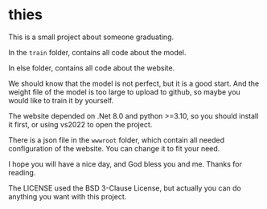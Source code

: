 # thies

This is a small project about someone graduating.

In the `train` folder, contains all code about the model.

In else folder, contains all code about the website.

We should know that the model is not perfect, but it is a good start. And the weight file of the model is too large to upload to github, so maybe you would like to train it by yourself.

The website depended on .Net 8.0 and python >=3.10, so you should install it first, or using vs2022 to open the project.

There is a json file in the `wwwroot` folder, which contain all needed configuration of the website. You can change it to fit your need.

I hope you will have a nice day, and God bless you and me. Thanks for reading.

The LICENSE used the BSD 3-Clause License, but actually you can do anything you want with this project.